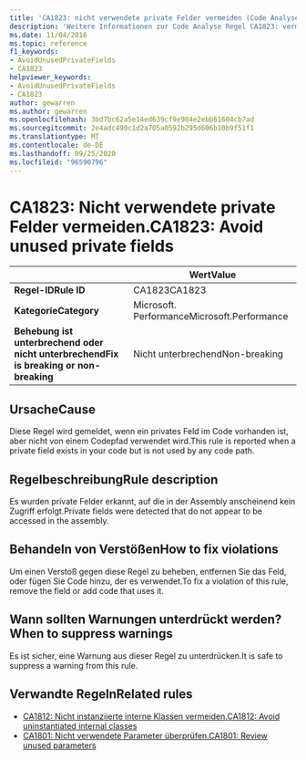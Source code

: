 ```yaml
---
title: 'CA1823: nicht verwendete private Felder vermeiden (Code Analyse)'
description: 'Weitere Informationen zur Code Analyse Regel CA1823: vermeiden nicht verwendeter privater Felder'
ms.date: 11/04/2016
ms.topic: reference
f1_keywords:
- AvoidUnusedPrivateFields
- CA1823
helpviewer_keywords:
- AvoidUnusedPrivateFields
- CA1823
author: gewarren
ms.author: gewarren
ms.openlocfilehash: 3bd7bc62a5e14ed639cf9e984e2ebb61604cb7ad
ms.sourcegitcommit: 2e4adc490c1d2a705a0592b295d606b10b9f51f1
ms.translationtype: MT
ms.contentlocale: de-DE
ms.lasthandoff: 09/25/2020
ms.locfileid: "96590796"
---
```

# <a name="ca1823-avoid-unused-private-fields"></a><span data-ttu-id="9e94f-103">CA1823: Nicht verwendete private Felder vermeiden.</span><span class="sxs-lookup"><span data-stu-id="9e94f-103">CA1823: Avoid unused private fields</span></span>

| | <span data-ttu-id="9e94f-104">Wert</span><span class="sxs-lookup"><span data-stu-id="9e94f-104">Value</span></span> |
|-|-|
| <span data-ttu-id="9e94f-105">**Regel-ID**</span><span class="sxs-lookup"><span data-stu-id="9e94f-105">**Rule ID**</span></span> |<span data-ttu-id="9e94f-106">CA1823</span><span class="sxs-lookup"><span data-stu-id="9e94f-106">CA1823</span></span>|
| <span data-ttu-id="9e94f-107">**Kategorie**</span><span class="sxs-lookup"><span data-stu-id="9e94f-107">**Category**</span></span> |<span data-ttu-id="9e94f-108">Microsoft. Performance</span><span class="sxs-lookup"><span data-stu-id="9e94f-108">Microsoft.Performance</span></span>|
| <span data-ttu-id="9e94f-109">**Behebung ist unterbrechend oder nicht unterbrechend**</span><span class="sxs-lookup"><span data-stu-id="9e94f-109">**Fix is breaking or non-breaking**</span></span> |<span data-ttu-id="9e94f-110">Nicht unterbrechend</span><span class="sxs-lookup"><span data-stu-id="9e94f-110">Non-breaking</span></span>|

## <a name="cause"></a><span data-ttu-id="9e94f-111">Ursache</span><span class="sxs-lookup"><span data-stu-id="9e94f-111">Cause</span></span>

<span data-ttu-id="9e94f-112">Diese Regel wird gemeldet, wenn ein privates Feld im Code vorhanden ist, aber nicht von einem Codepfad verwendet wird.</span><span class="sxs-lookup"><span data-stu-id="9e94f-112">This rule is reported when a private field exists in your code but is not used by any code path.</span></span>

## <a name="rule-description"></a><span data-ttu-id="9e94f-113">Regelbeschreibung</span><span class="sxs-lookup"><span data-stu-id="9e94f-113">Rule description</span></span>

<span data-ttu-id="9e94f-114">Es wurden private Felder erkannt, auf die in der Assembly anscheinend kein Zugriff erfolgt.</span><span class="sxs-lookup"><span data-stu-id="9e94f-114">Private fields were detected that do not appear to be accessed in the assembly.</span></span>

## <a name="how-to-fix-violations"></a><span data-ttu-id="9e94f-115">Behandeln von Verstößen</span><span class="sxs-lookup"><span data-stu-id="9e94f-115">How to fix violations</span></span>

<span data-ttu-id="9e94f-116">Um einen Verstoß gegen diese Regel zu beheben, entfernen Sie das Feld, oder fügen Sie Code hinzu, der es verwendet.</span><span class="sxs-lookup"><span data-stu-id="9e94f-116">To fix a violation of this rule, remove the field or add code that uses it.</span></span>

## <a name="when-to-suppress-warnings"></a><span data-ttu-id="9e94f-117">Wann sollten Warnungen unterdrückt werden?</span><span class="sxs-lookup"><span data-stu-id="9e94f-117">When to suppress warnings</span></span>

<span data-ttu-id="9e94f-118">Es ist sicher, eine Warnung aus dieser Regel zu unterdrücken.</span><span class="sxs-lookup"><span data-stu-id="9e94f-118">It is safe to suppress a warning from this rule.</span></span>

## <a name="related-rules"></a><span data-ttu-id="9e94f-119">Verwandte Regeln</span><span class="sxs-lookup"><span data-stu-id="9e94f-119">Related rules</span></span>

- [<span data-ttu-id="9e94f-120">CA1812: Nicht instanziierte interne Klassen vermeiden.</span><span class="sxs-lookup"><span data-stu-id="9e94f-120">CA1812: Avoid uninstantiated internal classes</span></span>](ca1812.md)
- [<span data-ttu-id="9e94f-121">CA1801: Nicht verwendete Parameter überprüfen.</span><span class="sxs-lookup"><span data-stu-id="9e94f-121">CA1801: Review unused parameters</span></span>](ca1801.md)
